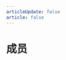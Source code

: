 ```yaml
---
articleUpdate: false
article: false
---
```


# 成员

<script setup>
const membersData = [
  {
    name: "ji233",
    link: "https://space.bilibili.com/3546810693979019",
    img: "/members/1.webp",
    badge: "2025/3/3",
    badgeType: "tip"
  },
  {
    name: "白饭BFAN",
    link: "https://space.bilibili.com/176760826",
    img: "/members/2.webp",
    badge: "2025/3/3",
    badgeType: "tip"
  },
  {
    name: "天盟琉璃",
    link: "https://space.bilibili.com/4166882",
    img: "/members/3.webp",
    badge: "2025/3/3",
    badgeType: "tip"
  },
  {
    name: "风若轻雨",
    link: "https://space.bilibili.com/204989567",
    img: "/members/4.webp",
    badge: "2025/3/3",
    badgeType: "tip"
  },
  {
    name: "Ghastasaucey",
    link: "https://space.bilibili.com/384775811",
    img: "/members/5.webp",
    badge: "2025/3/3",
    badgeType: "tip"
  },
  {
    name: "清丰君qfj",
    link: "https://space.bilibili.com/414860281",
    img: "/members/6.webp",
    badge: "2025/3/3",
    badgeType: "tip"
  },
  {
    name: "4573去",
    link: "https://space.bilibili.com/687147559",
    img: "/members/7.webp",
    badge: "2025/3/3",
    badgeType: "tip"
  },
  {
    name: "DoJu-豆君",
    link: "https://space.bilibili.com/558457083",
    img: "/members/8.webp",
    badge: "2025/3/3",
    badgeType: "tip"
  },
  {
    name: "ydd_GiGi",
    link: "https://space.bilibili.com/178966180",
    img: "/members/9.webp",
    badge: "2025/3/3",
    badgeType: "tip"
  },
  {
    name: "请假委员",
    link: "https://space.bilibili.com/400782204",
    img: "/members/10.webp",
    badge: "2025/3/3",
    badgeType: "tip"
  },
  {
    name: "熔萤",
    link: "https://space.bilibili.com/72317660",
    img: "/members/11.webp",
    badge: "2025/3/3",
    badgeType: "tip"
  },
  {
    name: "smzase",
    link: "https://space.bilibili.com/254587236",
    img: "/members/12.webp",
    badge: "2025/3/3",
    badgeType: "tip"
  },
  {
    name: "s阳光s",
    link: "https://space.bilibili.com/86007460",
    img: "/members/13.webp",
    badge: "2025/3/3",
    badgeType: "tip"
  },
  {
    name: "香橼",
    link: "https://space.bilibili.com/363399396",
    img: "/members/14.webp",
    badge: "2025/3/3",
    badgeType: "tip"
  },
  {
    name: "贩剑的幻剑",
    link: "https://space.bilibili.com/3493129921498027",
    img: "/members/19.webp",
    badge: "2025/3/3",
    badgeType: "tip"
  },
  {
    name: "究极无力猫",
    link: "https://space.bilibili.com/174567629",
    img: "/members/20.webp",
    badge: "2025/3/3",
    badgeType: "tip"
  },
  {
    name: "Kingh-J",
    link: "https://space.bilibili.com/483887319",
    img: "/members/21.webp",
    badge: "2025/3/3",
    badgeType: "tip"
  },
  {
    name: "京城小仙z",
    link: "https://space.bilibili.com/455298905",
    img: "/members/22.webp",
    badge: "2025/3/3",
    badgeType: "tip"
  },
  {
    name: "凉沈",
    link: "https://space.bilibili.com/3493115379845729",
    img: "/members/25.webp",
    badge: "2025/3/3",
    badgeType: "tip"
  },
  {
    name: "Winkle雪线",
    link: "https://space.bilibili.com/2198423",
    img: "/members/27.webp",
    badge: "2025/3/3",
    badgeType: "tip"
  },
  {
    name: "无名的路人_",
    link: "https://space.bilibili.com/424444828",
    img: "/members/28.webp",
    badge: "2025/3/3",
    badgeType: "tip"
  },
  {
    name: "YC_Xiaoxuan",
    link: "https://space.bilibili.com/348675218",
    img: "/members/29.webp",
    badge: "2025/3/3",
    badgeType: "tip"
  },
  {
    name: "道源君-Tao",
    link: "https://space.bilibili.com/517412429",
    img: "/members/31.webp",
    badge: "2025/3/3",
    badgeType: "tip"
  },
  {
    name: "玉米卷加麻加辣",
    link: "https://space.bilibili.com/3546782250305709",
    img: "/members/32.webp",
    badge: "2025/3/3",
    badgeType: "tip"
  },
  {
    name: "UPU4U7",
    link: "https://space.bilibili.com/21522074",
    img: "/members/26.webp",
    badge: "2025/3/10",
    badgeType: "tip"
  },
  {
    name: "叶冰",
    link: "https://space.bilibili.com/282155421",
    img: "/members/15.webp",
    badge: "2025/3/13",
    badgeType: "tip"
  },
  {
    name: "Bayant白蚁",
    link: "https://space.bilibili.com/1394824931",
    img: "/members/24.webp",
    badge: "2025/3/17",
    badgeType: "tip"
  },
  {
    name: "Error博士",
    link: "https://space.bilibili.com/90162971",
    img: "/members/16.webp",
    badge: "2025/3/30",
    badgeType: "tip"
  },
  {
    name: "KevinMVZ",
    link: "https://space.bilibili.com/3546888219397078",
    img: "/members/17.webp",
    badge: "2025/3/30",
    badgeType: "tip"
  },
  {
    name: "时空过客",
    link: "https://space.bilibili.com/3493274358647618",
    img: "/members/18.webp",
    badge: "2025/3/30",
    badgeType: "tip"
  },
  {
    name: "塔瑗",
    link: "https://space.bilibili.com/433509436",
    img: "/members/23.webp",
    badge: "2025/3/30",
    badgeType: "tip"
  },
  {
    name: "阿风的独白",
    link: "https://space.bilibili.com/1445711840",
    img: "/members/30.webp",
    badge: "2025/3/30",
    badgeType: "tip"
  },
  {
    name: "Dr・糕萌酸钾-Studio",
    link: "https://space.bilibili.com/406951972",
    img: "/members/33.webp",
    badge: "2025/4/19",
    badgeType: "tip"
  },
  {
    name: "星苗织光",
    link: "https://space.bilibili.com/535934801",
    img: "/members/34.webp",
    badge: "2025/4/19",
    badgeType: "tip"
  },
  {
    name: "这是一杯热红茶",
    link: "https://space.bilibili.com/604606856",
    img: "/members/35.webp",
    badge: "2025/4/19",
    badgeType: "tip"
  },
  {
    name: "雨痕い",
    link: "https://space.bilibili.com/171910754",
    img: "/members/36.webp",
    badge: "2025/5/2",
    badgeType: "tip"
  },
  {
    name: "自由三叶草",
    link: "https://space.bilibili.com/1297262520",
    img: "/members/37.webp",
    badge: "2025/5/2",
    badgeType: "tip"
  },
  {
    name: "一条蟒老师",
    link: "https://space.bilibili.com/661523647",
    img: "/members/38.webp",
    badge: "2025/5/2",
    badgeType: "tip"
  },
  {
    name: "床单妖怪",
    link: "https://space.bilibili.com/1517679584",
    img: "/members/39.webp",
    badge: "2025/5/2",
    badgeType: "tip"
  },
  {
    name: "BetaBeast",
    link: "https://space.bilibili.com/210379574",
    img: "/members/40.webp",
    badge: "2025/5/2",
    badgeType: "tip"
  },
  {
    name: "649hdb",
    link: "https://space.bilibili.com/110899573",
    img: "/members/41.webp",
    badge: "2025/5/3",
    badgeType: "tip"
  },
  {
    name: "一瓶Cl2",
    link: "https://space.bilibili.com/38198671",
    img: "/members/42.webp",
    badge: "2025/5/4",
    badgeType: "tip"
  },
  {
    name: "Promise.",
    link: "https://space.bilibili.com/297163428",
    img: "/members/43.webp",
    badge: "2025/5/7",
    badgeType: "tip"
  },
  {
    name: "HarK如沐春风的笑azY",
    link: "https://space.bilibili.com/508431921",
    img: "/members/44.webp",
    badge: "2025/5/7",
    badgeType: "tip"
  },
  {
    name: "逸辰Yichener",
    link: "https://space.bilibili.com/688480207",
    img: "/members/45.webp",
    badge: "2025/5/9",
    badgeType: "tip"
  },
  {
    name: "咸威化",
    link: "https://space.bilibili.com/1369831472",
    img: "/members/46.webp",
    badge: "2025/5/10",
    badgeType: "tip"
  },
  {
    name: "磁君",
    link: "https://space.bilibili.com/3546716907244410",
    img: "/members/47.webp",
    badge: "2025/5/11",
    badgeType: "tip"
  },
  {
    name: "夜暮青CINK",
    link: "https://space.bilibili.com/34797819",
    img: "/members/48.webp",
    badge: "2025/5/13",
    badgeType: "tip"
  },
  {
    name: "Yinshou83",
    link: "https://space.bilibili.com/330352098",
    img: "/members/49.webp",
    badge: "2025/5/22",
    badgeType: "tip"
  },
  {
    name: "west-钢琴酱",
    link: "https://space.bilibili.com/394928096",
    img: "/members/50.webp",
    badge: "2025/5/22",
    badgeType: "tip"
  },
  {
    name: "CW狂风",
    link: "https://space.bilibili.com/434800565",
    img: "/members/51.webp",
    badge: "2025/6/2",
    badgeType: "tip"
  },
  {
    name: "HRKing寒瑞",
    link: "https://space.bilibili.com/1064290400",
    img: "/members/52.webp",
    badge: "2025/6/7",
    badgeType: "tip"
  },
  {
    name: "发感觉怪怪酱つ",
    link: "https://space.bilibili.com/360692595",
    img: "/members/53.webp",
    badge: "2025/6/9",
    badgeType: "tip"
  },
  {
    name: "摆烂の布嘟嘟",
    link: "https://space.bilibili.com/3546573313149656",
    img: "/members/54.webp",
    badge: "2025/6/10",
    badgeType: "tip"
  },
  {
    name: "这是一个很好的新昵称",
    link: "https://space.bilibili.com/372751381",
    img: "/members/55.webp",
    badge: "2025/6/10",
    badgeType: "tip"
  },
  {
    name: "总督督督督",
    link: "https://space.bilibili.com/269463463",
    img: "/members/56.webp",
    badge: "2025/6/11",
    badgeType: "tip"
  },
  {
    name: "E杯芒果奶昔",
    link: "https://space.bilibili.com/1915419018",
    img: "/members/57.webp",
    badge: "2025/6/11",
    badgeType: "tip"
  },
  {
    name: "墨水帕InkPapy",
    link: "https://space.bilibili.com/557653195",
    img: "/members/58.webp",
    badge: "2025/6/11",
    badgeType: "tip"
  },
  {
    name: "飞蛾小饼干Moth_cookie",
    link: "https://space.bilibili.com/1656416311",
    img: "/members/59.webp",
    badge: "2025/6/14",
    badgeType: "tip"
  },
  {
    name: "舌兰春卷Kita",
    link: "https://space.bilibili.com/1978267344",
    img: "/members/60.webp",
    badge: "2025/6/15",
    badgeType: "tip"
  },
  {
    name: "某猹子2333",
    link: "https://space.bilibili.com/594539404",
    img: "/members/61.webp",
    badge: "2025/6/18",
    badgeType: "tip"
  },
  {
    name: "闪耀的绿色之星",
    link: "https://space.bilibili.com/470641062",
    img: "/members/62.webp",
    badge: "2025/6/18",
    badgeType: "tip"
  },
  {
    name: "某不科学的三叶草",
    link: "https://space.bilibili.com/393632976",
    img: "/members/63.webp",
    badge: "2025/6/22",
    badgeType: "tip"
  },
  {
    name: "Ralsei-Toe",
    link: "https://space.bilibili.com/387367841",
    img: "/members/64.webp",
    badge: "2025/6/29",
    badgeType: "tip"
  },
  {
    name: "KH-Dihun",
    link: "https://space.bilibili.com/296489500",
    img: "/members/65.webp",
    badge: "2025/6/29",
    badgeType: "tip"
  },
  {
    name: "植梦A",
    link: "https://space.bilibili.com/167139711",
    img: "/members/66.webp",
    badge: "2025/7/4",
    badgeType: "tip"
  },
  {
    name: "智慧君ZHJ",
    link: "https://space.bilibili.com/1362212239",
    img: "/members/67.webp",
    badge: "2025/7/5",
    badgeType: "tip"
  },
  {
    name: "息椎-joyful",
    link: "https://space.bilibili.com/1154046509",
    img: "/members/68.webp",
    badge: "2025/7/5",
    badgeType: "tip"
  },
  {
    name: "DIE_MAN",
    link: "https://space.bilibili.com/352037262",
    img: "/members/69.webp",
    badge: "2025/7/27",
    badgeType: "tip"
  },
  {
    name: "Coevrit克夫里特",
    link: "https://space.bilibili.com/3493115149159258",
    img: "/members/70.webp",
    badge: "2025/7/29",
    badgeType: "tip"
  },
  {
    name: "网友鬼顺爹",
    link: "https://space.bilibili.com/1584509558",
    img: "/members/71.webp",
    badge: "2025/7/29",
    badgeType: "tip"
  },
  {
    name: "黑山Mont",
    link: "https://space.bilibili.com/160833610",
    img: "/members/72.webp",
    badge: "2025/7/30",
    badgeType: "tip"
  },
  {
    name: "WelkinDEX",
    link: "https://space.bilibili.com/1233067527",
    img: "/members/73.webp",
    badge: "2025/8/1",
    badgeType: "tip"
  },
  {
    name: "Min_mozj",
    link: "https://space.bilibili.com/312078797",
    img: "/members/74.webp",
    badge: "2025/8/8",
    badgeType: "tip"
  },
  {
    name: "风起缘断MOON",
    link: "https://space.bilibili.com/3546895311964227",
    img: "/members/75.webp",
    badge: "2025/8/8",
    badgeType: "tip"
  },
  {
    name: "InkArcticfox",
    link: "https://space.bilibili.com/1761648811",
    img: "/members/76.webp",
    badge: "2025/8/10",
    badgeType: "tip"
  },
  {
    name: "蓝受der瓜皮",
    link: "https://space.bilibili.com/531188676",
    img: "/members/77.webp",
    badge: "2025/8/19",
    badgeType: "tip"
  },
  {
    name: "沙雕的豌豆荚",
    link: "https://space.bilibili.com/2051874445",
    img: "/members/78.webp",
    badge: "2025/8/24",
    badgeType: "tip"
  },
  {
    name: "猪笑逗Steel",
    link: "https://space.bilibili.com/599414428",
    img: "/members/79.webp",
    badge: "2025/8/25",
    badgeType: "tip"
  },
  {
    name: "耀星の小树根-Best",
    link: "https://space.bilibili.com/1237731980",
    img: "/members/80.webp",
    badge: "2025/8/31",
    badgeType: "tip"
  },
  {
    name: "棒の骨",
    link: "https://space.bilibili.com/1104777267",
    img: "/members/81.webp",
    badge: "2025/8/31",
    badgeType: "tip"
  },
  {
    name: "廿中十土",
    link: "https://space.bilibili.com/3546630974344124",
    img: "/members/82.webp",
    badge: "2025/8/31",
    badgeType: "tip"
  },
  {
    name: "w无名梨酱w",
    link: "https://space.bilibili.com/1898535510",
    img: "/members/83.webp",
    badge: "2025/9/1",
    badgeType: "tip"
  },
  {
    name: "Sky_死钙",
    link: "https://space.bilibili.com/3546738098964867",
    img: "/members/84.webp",
    badge: "2025/9/1",
    badgeType: "tip"
  },
  {
    name: "tashdi_zhfeng",
    link: "https://space.bilibili.com/387790289",
    img: "/members/85.webp",
    badge: "2025/9/1",
    badgeType: "tip"
  },
  {
    name: "墨风少次",
    link: "https://space.bilibili.com/3546379083319439",
    img: "/members/86.webp",
    badge: "2025/9/5",
    badgeType: "tip"
  }
];
</script>

<MembersPagination :members-data="membersData" />